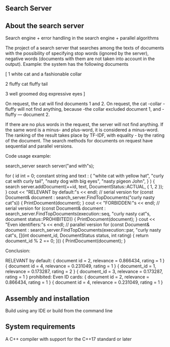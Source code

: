 Search Server
------------

About the search server
----------------------

Search engine + error handling in the search engine + parallel algorithms

The project of a search server that searches among the texts of documents with the possibility of specifying stop words (ignored by the server), negative words (documents with them are not taken into account in the output). Example: the system has the following documents

[
1 white cat and a fashionable collar

2 fluffy cat fluffy tail

3 well groomed dog expressive eyes
]

On request, the cat will find documents 1 and 2. On request, the cat -collar -fluffy will not find anything, because -the collar excluded document 1, and -fluffy — document 2.

If there are no plus words in the request, the server will not find anything.
If the same word is a minus- and plus-word, it is considered a minus-word.
The ranking of the result takes place by TF-IDF, with equality - by the rating of the document.
The search methods for documents on request have sequential and parallel versions.

Code usage example:

search_server search server("and with"s);

for (
id int = 0;
constant string and text : {
"white cat with yellow hat", "curly cat with curly tail", "nasty dog with big eyes", "nasty pigeon John",
}
)
{
search server.addDocument(++id, text, DocumentStatus::ACTUAL, { 1, 2 });
}
cout << "RELEVANT by default:"s << endl;
// serial version
for (const Document& document : search_server.FindTopDocuments("curly nasty cat"s)) {
PrintDocument(document);
}
cout << "FORBIDDEN:"s << endl;
// serial version
for (const Document& document : search_server.FindTopDocuments(execution::seq, "curly nasty cat"s, document status::PROHIBITED)) {
PrintDocument(document);
}
cout << "Even identifiers:"s << endl;
// parallel version
for (const Document& document : search_server.FindTopDocuments(execution::par, "curly nasty cat"s, [](int document_id, DocumentStatus status, int rating) { return document_id % 2 == 0; })) {
PrintDocument(document);
}

Conclusion:

RELEVANT by default:
{ document id = 2, relevance = 0.866434, rating = 1 }
{ document id = 4, relevance = 0.231049, rating = 1 }
{ document_id = 1, relevance = 0.173287, rating = 2 }
{ document_id = 3, relevance = 0.173287, rating = 1 }
prohibited:
Even ID cards:
{ document id = 2, relevance = 0.866434, rating = 1 }
{ document id = 4, relevance = 0.231049, rating = 1 }

Assembly and installation
------------------------

Build using any IDE or build from the command line

System requirements
------------------

A C++ compiler with support for the C++17 standard or later
